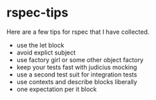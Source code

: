 rspec-tips
==========

Here are a few tips for rspec that I have collected.

* use the let block
* avoid explict subject
* use factory girl or some other object factory
* keep your tests fast with judicius mocking
* use a second test suit for integration tests
* use contexts and describe blocks liberally
* one expectation per it block
